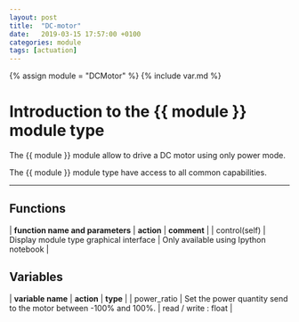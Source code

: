 ```yaml
---
layout: post
title:  "DC-motor"
date:   2019-03-15 17:57:00 +0100
categories: module
tags: [actuation]
---
```

{% assign module = "DCMotor" %}
{% include var.md %}

# Introduction to the {{ module }} module type

The {{ module }} module allow to drive a DC motor using only power mode.

The {{ module }} module type have access to all common capabilities.

----

## Functions

| **function name and parameters** | **action** | **comment** |
| control(self) | Display module type graphical interface | Only available using Ipython notebook |

## Variables

| **variable name** | **action** | **type** |
| power_ratio | Set the power quantity send to the motor between -100% and 100%. | read / write : float |
